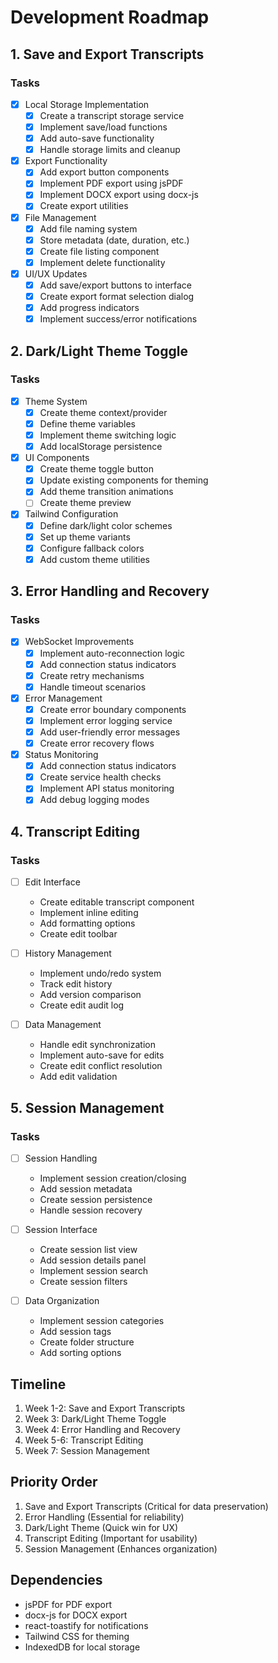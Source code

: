 # Development Roadmap

## 1. Save and Export Transcripts
### Tasks
- [x] Local Storage Implementation
  - [x] Create a transcript storage service
  - [x] Implement save/load functions
  - [x] Add auto-save functionality
  - [x] Handle storage limits and cleanup

- [x] Export Functionality
  - [x] Add export button components
  - [x] Implement PDF export using jsPDF
  - [x] Implement DOCX export using docx-js
  - [x] Create export utilities

- [x] File Management
  - [x] Add file naming system
  - [x] Store metadata (date, duration, etc.)
  - [x] Create file listing component
  - [x] Implement delete functionality

- [x] UI/UX Updates
  - [x] Add save/export buttons to interface
  - [x] Create export format selection dialog
  - [x] Add progress indicators
  - [x] Implement success/error notifications

## 2. Dark/Light Theme Toggle
### Tasks
- [x] Theme System
  - [x] Create theme context/provider
  - [x] Define theme variables
  - [x] Implement theme switching logic
  - [x] Add localStorage persistence

- [x] UI Components
  - [x] Create theme toggle button
  - [x] Update existing components for theming
  - [x] Add theme transition animations
  - [ ] Create theme preview

- [x] Tailwind Configuration
  - [x] Define dark/light color schemes
  - [x] Set up theme variants
  - [x] Configure fallback colors
  - [x] Add custom theme utilities

## 3. Error Handling and Recovery
### Tasks
- [x] WebSocket Improvements
  - [x] Implement auto-reconnection logic
  - [x] Add connection status indicators
  - [x] Create retry mechanisms
  - [x] Handle timeout scenarios

- [x] Error Management
  - [x] Create error boundary components
  - [x] Implement error logging service
  - [x] Add user-friendly error messages
  - [x] Create error recovery flows

- [x] Status Monitoring
  - [x] Add connection status indicators
  - [x] Create service health checks
  - [x] Implement API status monitoring
  - [x] Add debug logging modes

## 4. Transcript Editing
### Tasks
- [ ] Edit Interface
  - Create editable transcript component
  - Implement inline editing
  - Add formatting options
  - Create edit toolbar

- [ ] History Management
  - Implement undo/redo system
  - Track edit history
  - Add version comparison
  - Create edit audit log

- [ ] Data Management
  - Handle edit synchronization
  - Implement auto-save for edits
  - Create edit conflict resolution
  - Add edit validation

## 5. Session Management
### Tasks
- [ ] Session Handling
  - Implement session creation/closing
  - Add session metadata
  - Create session persistence
  - Handle session recovery

- [ ] Session Interface
  - Create session list view
  - Add session details panel
  - Implement session search
  - Create session filters

- [ ] Data Organization
  - Implement session categories
  - Add session tags
  - Create folder structure
  - Add sorting options

## Timeline
1. Week 1-2: Save and Export Transcripts
2. Week 3: Dark/Light Theme Toggle
3. Week 4: Error Handling and Recovery
4. Week 5-6: Transcript Editing
5. Week 7: Session Management

## Priority Order
1. Save and Export Transcripts (Critical for data preservation)
2. Error Handling (Essential for reliability)
3. Dark/Light Theme (Quick win for UX)
4. Transcript Editing (Important for usability)
5. Session Management (Enhances organization)

## Dependencies
- jsPDF for PDF export
- docx-js for DOCX export
- react-toastify for notifications
- Tailwind CSS for theming
- IndexedDB for local storage
